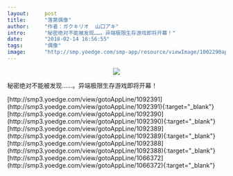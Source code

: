 ```yaml
---
layout:     post
title:      "落第偶像"
author:     "作者：ガクキリオ  山口アキ"
intro:      "秘密绝对不能被发现……。异端极限生存游戏即将开幕！"
date:       "2018-02-14 16:56:55"
tags:       "偶像"
image:      "http://smp.yoedge.com/smp-app/resource/viewImage/1002290appline.png"
---
```

<div style="text-align: center">
<p><img src="http://smp.yoedge.com/smp-app/resource/viewImage/1002290appline.png"/></p>
</div>
<p class="post-meta">
<span>秘密绝对不能被发现……。异端极限生存游戏即将开幕！</span>
</p>
[http://smp3.yoedge.com/view/gotoAppLine/1092391](http://smp3.yoedge.com/view/gotoAppLine/1092391){:target="_blank"}
[http://smp3.yoedge.com/view/gotoAppLine/1092390](http://smp3.yoedge.com/view/gotoAppLine/1092390){:target="_blank"}
[http://smp3.yoedge.com/view/gotoAppLine/1092389](http://smp3.yoedge.com/view/gotoAppLine/1092389){:target="_blank"}
[http://smp3.yoedge.com/view/gotoAppLine/1092388](http://smp3.yoedge.com/view/gotoAppLine/1092388){:target="_blank"}
[http://smp3.yoedge.com/view/gotoAppLine/1066372](http://smp3.yoedge.com/view/gotoAppLine/1066372){:target="_blank"}


